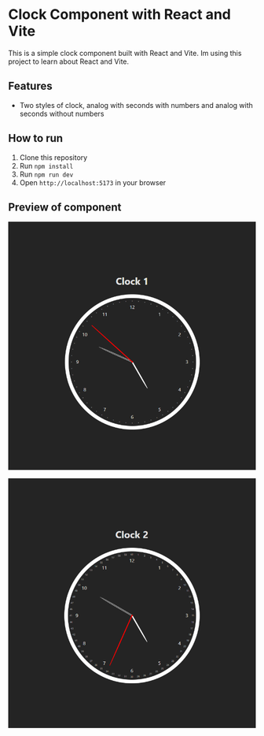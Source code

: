 # Clock Component with React and Vite

This is a simple clock component built with React and Vite.
Im using this project to learn about React and Vite.

## Features

- Two styles of clock, analog with seconds with numbers and analog with seconds without numbers

## How to run

1. Clone this repository
2. Run `npm install`
3. Run `npm run dev`
4. Open `http://localhost:5173` in your browser

## Preview of component

![Preview of component](./preview1.webp)

![Preview of component](./preview2.webp)